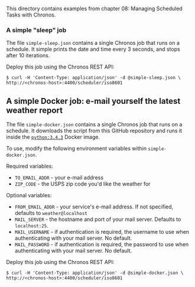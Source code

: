 This directory contains examples from chapter 08: Managing Scheduled Tasks with
Chronos.

### A simple "sleep" job
The file `simple-sleep.json` contains a single Chronos job that runs on a
schedule. It simple prints the date and time every 3 seconds, and stops after
10 iterations.

Deploy this job using the Chronos REST API:
```
$ curl -H 'Content-Type: application/json' -d @simple-sleep.json \
http://<chronos-host>:4400/scheduler/iso8601
```

## A simple Docker job: e-mail yourself the latest weather report
The file `simple-docker.json` contains a single Chronos job that runs on a
schedule. It downloads the script from this GitHub repository and runs it inside
the [`python:3.4.3`][python-docker-image] Docker image.

To use, modify the following environment variables within `simple-docker.json`.

Required variables:
  * `TO_EMAIL_ADDR` - your e-mail address
  * `ZIP_CODE` - the USPS zip code you'd like the weather for

Optional variables:
  * `FROM_EMAIL_ADDR` - your service's e-mail address. If not specified,
  defaults to `weather@localhost`
  * `MAIL_SERVER` - the hostname and port of your mail server. Defaults to
  `localhost:25`.
  * `MAIL_USERNAME` - if authentication is required, the username to use when
  authenticating with your mail server. No default.
  * `MAIL_PASSWORD` - if authentication is required, the password to use when
  authenticating with your mail server. No default.

Deploy this job using the Chronos REST API:

```
$ curl -H 'Content-Type: application/json' -d @simple-docker.json \
http://<chronos-host>:4400/scheduler/iso8601
```

[python-docker-image]: https://hub.docker.com/_/python
